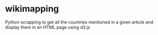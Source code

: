 # wikimapping
Python scrapping to get all the countries mentioned in a given article and display them in an HTML page using d3.js
